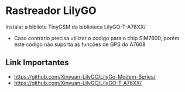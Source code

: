 # Rastreador LilyGO

Instalar a bibliote TinyGSM da biblioteca LilyGO-T-A76XX/
- Caso contrario precisa utilizar o codigo para o chip SIM7600,
  porém este código não suporta as funções de GPS do A7608


## Link Importantes

- https://github.com/Xinyuan-LilyGO/LilyGo-Modem-Series/
- https://github.com/Xinyuan-LilyGO/LilyGO-T-A76XX/